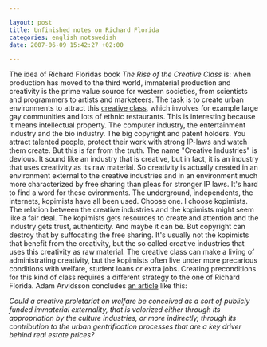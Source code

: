 ```yaml
--- 

layout: post
title: Unfinished notes on Richard Florida 
categories: english notswedish
date: 2007-06-09 15:42:27 +02:00 

---
```


The idea of Richard Floridas book *The Rise of the Creative Class* is: when production has moved to the third world, immaterial production and creativity is the prime value source for western societies, from scientists and programmers to artists and marketeers. The task is to create urban environments to attract this [creative class](http://en.wikipedia.org/wiki/Creative_class "creative class"), which involves for example large gay communities and lots of ethnic restaurants. This is interesting because it means intellectual property. The computer industry, the entertainment industry and the bio industry. The big copyright and patent holders. You attract talented people, protect their work with strong IP-laws and watch them create. But this is far from the truth. The name "Creative Industries" is devious. It sound like an industry that is creative, but in fact, it is an industry that uses creativity as its raw material. So creativity is actually created in an environment external to the creative industries and in an environment much more characterized by free sharing than pleas for stronger IP laws. It's hard to find a word for these evironments. The underground, independents, the internets, kopimists have all been used. Choose one. I choose kopimists. The relation between the creative industries and the kopimists might seem like a fair deal. The kopimists gets resources to create and attention and the industry gets trust, authenticity. And maybe it can be. But copyright can destroy that by suffocating the free sharing. It's usually not the kopimists that benefit from the creativity, but the so called creative industries that uses this creativity as raw material. The creative class can make a living of administrating creativity, but the kopimists often live under more precarious conditions with welfare, student loans or extra jobs. Creating preconditions for this kind of class requires a different strategy to the one of Richard Florida. Adam Arvidsson concludes [an article](http://excerpter.wordpress.com/2007/06/09/adam-arvidsson-cerative-class-or-administrative-class-on-advertising-and-the-underground/ "an article") like this:

*Could a creative proletariat on welfare be conceived as a sort of publicly funded immaterial externality, that is valorized either through its appropriation by the culture industries, or more indirectly, through its contribution to the urban gentrification processes that are a key driver behind real estate prices?* 
